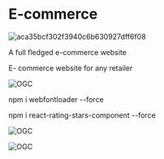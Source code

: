 # E-commerce

![aca35bcf302f3940c6b630927dff6f08](https://github.com/Adarsh-singh-2002/E-commerce/assets/98600091/a9fd6a5d-e48a-4452-bbd0-4a5ddbe5c187)


A full fledged e-commerce website

E- commerce website for any retailer

![OGC](https://github.com/Adarsh-singh-2002/E-commerce/assets/98600091/db80d89a-17e6-4242-933c-7d1b01181a70)



npm i webfontloader --force

npm i react-rating-stars-component --force



![OGC](https://github.com/Adarsh-singh-2002/E-commerce/assets/98600091/49578a33-b8e5-4ed1-8835-6afa26e44424)


![OGC](https://github.com/Adarsh-singh-2002/E-commerce/assets/98600091/27bf9876-8a06-4349-83cf-25251b8e2911)

